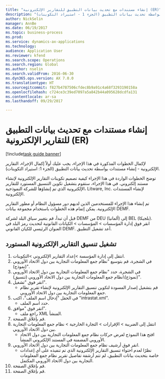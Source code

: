 ```yaml
--- 
title: "إنشاء مستندات مع تحديث بيانات التطبيق للتقارير الإلكترونية (ER)"
description: "لإكمال الخطوات المذكورة في هذا الإجراء، يجب عليك أولاً إكمال الإجراء، التقارير الإلكترونية - إنشاء مستندات بواسطة تحديث بيانات التطبيق (الجزء 1 - استيراد التكوينات)‬."
author: NickSelin
manager: AnnBe
ms.date: 06/19/2017
ms.topic: business-process
ms.prod: 
ms.service: dynamics-ax-applications
ms.technology: 
audience: Application User
ms.reviewer: kfend
ms.search.scope: Operations
ms.search.region: Global
ms.author: nselin
ms.search.validFrom: 2016-06-30
ms.dyn365.ops.version: AX 7.0.0
ms.translationtype: HT
ms.sourcegitcommit: f827b4787506cfdec8b9a91c4a68f3293190158a
ms.openlocfilehash: c724ce3c39ed7097a5a842b44a095628dcdfa131
ms.contentlocale: ar-sa
ms.lasthandoff: 09/29/2017

---
```

# <a name="generate-documents-with-application-data-update-for-electronic-reporting-er"></a>إنشاء مستندات مع تحديث بيانات التطبيق للتقارير الإلكترونية (ER)

[!include[task guide banner](../../includes/task-guide-banner.md)]

لإكمال الخطوات المذكورة في هذا الإجراء، يجب عليك أولاً إكمال الإجراء، التقارير الإلكترونية - إنشاء مستندات بواسطة تحديث بيانات التطبيق (الجزء 1: استيراد التكوينات)‬.



توضح الخطوات الواردة في هذا الإجراء كيفية تصميم تكوينات التقارير الإلكترونية لإنشاء مستند إلكتروني. في هذا الإجراء، ستقوم بتشغيل تكوين التنسيق المستورد للتقارير الإلكترونية الذي تم إنشاؤها للشركة النموذجية، Litware, Inc. لإنشاء المستندات الإلكترونية.



تم إنشاء هذا الإجراء للمستخدمين الذين لديهم دور مسؤول النظام أو مطور التقارير الإلكترونية. يمكن إتمام هذه الخطوات باستخدام مجموعة بيانات DEMF. 



قبل أن تبدأ، قم بتغيير سياق البلد لشركة DEMF من DEU (ألمانيا) إلى BEL (بلجيكا). انقر فوق إدارة المؤسسات > المؤسسات > الكيانات القانونية لتحديث رمز البلد في العنوان الرئيسي للكيان القانوني DEMF. أعد تشغيل التطبيق.


## <a name="run-imported-er-format"></a>تشغيل تنسيق التقارير الإلكترونية المستورد
1. انتقل إلى إدارة المؤسسة >إعداد التقارير الإلكتروني >التكوينات.
2. في الشجرة، قم بتوسيع "نظام جمع المعلومات التجارية بين دول الاتحاد الأوروبي (نموذج)".
3. في الشجرة، حدد "نظام جمع المعلومات التجارية بين دول الاتحاد الأوروبي (نموذج)\نظام جمع المعلومات التجارية بين دول الاتحاد الأوروبي (تنسيق)".
4. انقر فوق "تشغيل".
    * قم بتشغيل إصدار المسودة لتكوين تنسيق التقارير الإلكترونية لإنشاء تقرير نظام جمع المعلومات التجارية بين دول الاتحاد الأوروبي.  
5. في الحقل "إدخال اسم الملف"، اكتب "intrastat.xml".
    * حدد اسم الملف.  
6. انقر فوق "موافق".
    * راجع ملف XML المنشأ.  
7. قم بإغلاق الصفحة.
8. انتقل إلى الضريبة > الإقرارات‬ > التجارة الخارجية > نظام جمع المعلومات التجارية بين دول الاتحاد الأوروبي.
    * افتح هذا النموذج لعرض حركات نظام جمع المعلومات التجارية بين دول الاتحاد الأوروبي المضمنة في المستند الإلكتروني المنشأ.  
9. انقر فوق أرشيف نظام جمع المعلومات التجارية بين دول الاتحاد الأوروبي.
    * نظرًا لعدم احتواء تنسيق التقارير الإلكترونية الذي تم تنفيذه على أي إعدادات خاصة بتحديث بيانات التطبيق، لم تتم أرشفة تفاصيل تقرير نظام جمع المعلومات التجارية بين دول الاتحاد الأوروبي المكتمل.  
10. قم بإغلاق الصفحة.
11. قم بإغلاق الصفحة.


